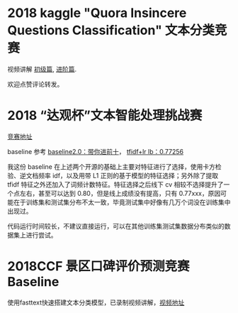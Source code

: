 # 2018 kaggle "Quora Insincere Questions Classification" 文本分类竞赛

视频讲解 [初级篇](https://www.bilibili.com/video/av40403739/), [进阶篇](https://www.bilibili.com/video/av40494916/).

欢迎点赞评论转发。

# 2018 “达观杯”文本智能处理挑战赛

[竞赛地址](http://www.dcjingsai.com/common/cmpt/%E2%80%9C%E8%BE%BE%E8%A7%82%E6%9D%AF%E2%80%9D%E6%96%87%E6%9C%AC%E6%99%BA%E8%83%BD%E5%A4%84%E7%90%86%E6%8C%91%E6%88%98%E8%B5%9B_%E7%AB%9E%E8%B5%9B%E4%BF%A1%E6%81%AF.html) 

baseline 参考 [baseline2.0：带你进前十](http://www.dcjingsai.com/common/bbs/topicDetails.html?tid=1522)， [tfidf+lr lb：0.77256](http://www.dcjingsai.com/common/bbs/topicDetails.html?tid=1479)

我这份 baseline 在上述两个开源的基础上主要对特征进行了选择，使用卡方检验、逆文档频率 idf，以及用带 L1 正则的基于模型的特征选择；另外除了提取 tfidf 特征之外还加入了词频计数特征。特征选择之后线下 cv 相较不选择提升了一个点左右，甚至可以达到 0.80，但是线上成绩没有提高，只有 0.77xxx，原因可能在于训练集和测试集分布不太一致，毕竟测试集中好像有几万个词没在训练集中出现过。

代码运行时间较长，不建议直接运行，可以在其他训练集测试集数据分布类似的数据集上进行尝试。

# 2018CCF 景区口碑评价预测竞赛Baseline

使用fasttext快速搭建文本分类模型，已录制视频讲解，[视频地址](https://www.bilibili.com/video/av19505310/)